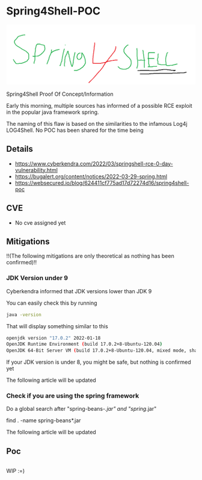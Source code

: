 # Spring4Shell-POC
![spring4shell](spring4shell.png)

Spring4Shell Proof Of Concept/Information

Early this morning, multiple sources has informed of a possible RCE exploit in the popular java framework spring.

The naming of this flaw is based on the similarities to the infamous Log4j LOG4Shell. No POC has been shared for the time being

## Details

* https://www.cyberkendra.com/2022/03/springshell-rce-0-day-vulnerability.html
* https://bugalert.org/content/notices/2022-03-29-spring.html
* https://websecured.io/blog/624411cf775ad17d72274d16/spring4shell-poc

## CVE

- No cve assigned yet

## Mitigations

!!(The following mitigations are only theoretical as nothing has been confirmed)!!

### JDK Version under 9

Cyberkendra informed that JDK versions lower than JDK 9

You can easily check this by running
```sh
java -version
```

That will display something similar to this

```sh
openjdk version "17.0.2" 2022-01-18
OpenJDK Runtime Environment (build 17.0.2+8-Ubuntu-120.04)
OpenJDK 64-Bit Server VM (build 17.0.2+8-Ubuntu-120.04, mixed mode, sharing)
```

If your JDK version is under 8, you might be safe, but nothing is confirmed yet

The following article will be updated

### Check if you are using the spring framework

Do a global search after "spring-beans-*.jar" and "spring*.jar"

find . -name spring-beans*.jar

The following article will be updated


## Poc

```python
```

WIP :=)
